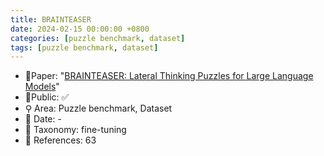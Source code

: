 ```yaml
---
title: BRAINTEASER
date: 2024-02-15 00:00:00 +0800
categories: [puzzle benchmark, dataset]
tags: [puzzle benchmark, dataset]
---
```


- 📙Paper: "[BRAINTEASER: Lateral Thinking Puzzles for Large Language Models](https://www.researchgate.net/publication/374846461_BRAINTEASER_Lateral_Thinking_Puzzles_for_Large_Language_Models)"
- 🔑Public: ✅
- ⚲ Area: Puzzle benchmark, Dataset
- 📅 Date: -
- 🔎 Taxonomy: fine-tuning
- 📝 References: 63
